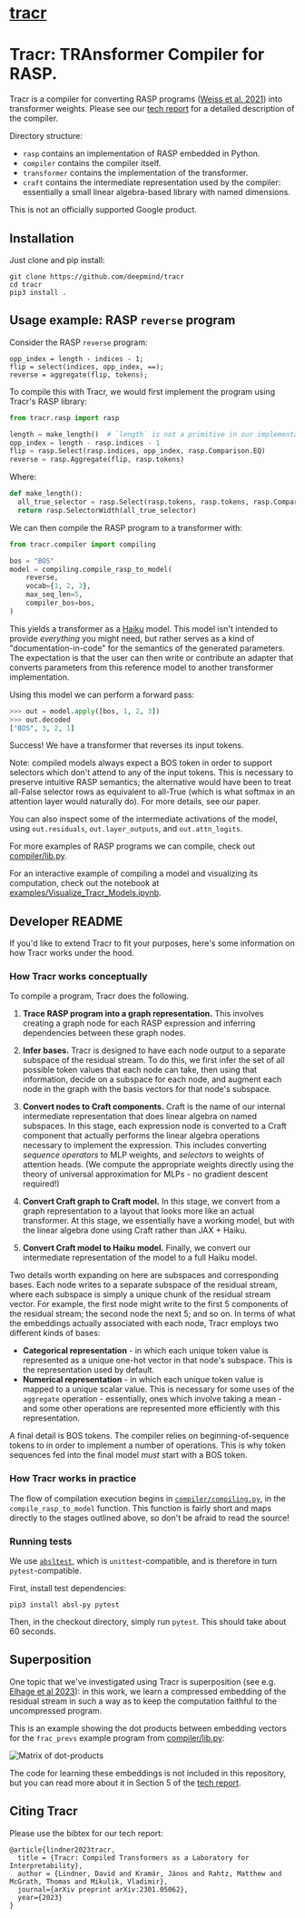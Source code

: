# [tracr](https://github.com/google-deepmind/tracr)

# Tracr: TRAnsformer Compiler for RASP.

Tracr is a compiler for converting RASP programs
([Weiss et al. 2021](https://arxiv.org/abs/2106.06981))
into transformer weights. Please see our
[tech report](https://arxiv.org/abs/2301.05062) for a detailed description of
the compiler.

Directory structure:

* `rasp` contains an implementation of RASP embedded in Python.
* `compiler` contains the compiler itself.
* `transformer` contains the implementation of the transformer.
* `craft` contains the intermediate representation used by the compiler:
  essentially a small linear algebra-based library with named dimensions.

This is not an officially supported Google product.


## Installation

Just clone and pip install:

```
git clone https://github.com/deepmind/tracr
cd tracr
pip3 install .
```


## Usage example: RASP `reverse` program

Consider the RASP `reverse` program:

```
opp_index = length - indices - 1;
flip = select(indices, opp_index, ==);
reverse = aggregate(flip, tokens);
```

To compile this with Tracr, we would first implement the program using Tracr's
RASP library:

```python
from tracr.rasp import rasp

length = make_length()  # `length` is not a primitive in our implementation.
opp_index = length - rasp.indices - 1
flip = rasp.Select(rasp.indices, opp_index, rasp.Comparison.EQ)
reverse = rasp.Aggregate(flip, rasp.tokens)
```

Where:

```python
def make_length():
  all_true_selector = rasp.Select(rasp.tokens, rasp.tokens, rasp.Comparison.TRUE)
  return rasp.SelectorWidth(all_true_selector)
```

We can then compile the RASP program to a transformer with:

```python
from tracr.compiler import compiling

bos = "BOS"
model = compiling.compile_rasp_to_model(
    reverse,
    vocab={1, 2, 3},
    max_seq_len=5,
    compiler_bos=bos,
)
```

This yields a transformer as a [Haiku](https://github.com/deepmind/dm-haiku) model.
This model isn't intended to provide _everything_ you might need, but rather serves
as a kind of "documentation-in-code" for the semantics of the generated parameters.
The expectation is that the user can then write or contribute an adapter that converts
parameters from this reference model to another transformer implementation.

Using this model we can perform a forward pass:

```python
>>> out = model.apply([bos, 1, 2, 3])
>>> out.decoded
["BOS", 3, 2, 1]
```

Success! We have a transformer that reverses its input tokens.

Note: compiled models always expect a BOS token in order to support
selectors which don't attend to any of the input tokens. This is necessary to
preserve intuitive RASP semantics; the alternative would have been to treat
all-False selector rows as equivalent to all-True (which is what softmax in an
attention layer would naturally do). For more details, see our paper.

You can also inspect some of the intermediate activations of the model, using
`out.residuals`, `out.layer_outputs`, and `out.attn_logits`.

For more examples of RASP programs we can compile, check out
[compiler/lib.py](tracr/compiler/lib.py).

For an interactive example of compiling a model and visualizing its computation,
check out the notebook at
[examples/Visualize\_Tracr\_Models.ipynb](tracr/examples/Visualize_Tracr_Models.ipynb).


## Developer README

If you'd like to extend Tracr to fit your purposes, here's some information on
how Tracr works under the hood.


### How Tracr works conceptually

To compile a program, Tracr does the following.

1. **Trace RASP program into a graph representation.** This involves creating
   a graph node for each RASP expression and inferring dependencies between
   these graph nodes.

2. **Infer bases.** Tracr is designed to have each node output to a separate
   subspace of the residual stream. To do this, we first infer the set of all
   possible token values that each node can take, then using that information,
   decide on a subspace for each node, and augment each node in the graph
   with the basis vectors for that node's subspace.

3. **Convert nodes to Craft components.** Craft is the name of our internal
   intermediate representation that does linear algebra on named subspaces. In
   this stage, each expression node is converted to a Craft component that
   actually performs the linear algebra operations necessary to implement the
   expression. This includes converting _sequence operators_ to MLP weights,
   and _selectors_ to weights of attention heads. (We compute the appropriate
   weights directly using the theory of universal approximation for MLPs - no
   gradient descent required!)

4. **Convert Craft graph to Craft model.** In this stage, we convert from
   a graph representation to a layout that looks more like an actual
   transformer. At this stage, we essentially have a working model, but
   with the linear algebra done using Craft rather than JAX + Haiku.

5. **Convert Craft model to Haiku model.** Finally, we convert our
   intermediate representation of the model to a full Haiku model.

Two details worth expanding on here are subspaces and corresponding bases.
Each node writes to a separate subspace of the residual stream,
where each subspace is simply a unique chunk of the residual stream vector.
For example, the first node might write to the first 5 components of
the residual stream; the second node the next 5; and so on.  In terms of what
the embeddings actually associated with each node, Tracr employs two
different kinds of bases:

* **Categorical representation** - in which each unique token value is
  represented as a unique one-hot vector in that node's subspace. This
  is the representation used by default.
* **Numerical representation** - in which each unique token value is
  mapped to a unique scalar value. This is necessary for some uses
  of the `aggregate` operation - essentially, ones which involve taking
  a mean - and some other operations are represented more efficiently
  with this representation.

A final detail is BOS tokens. The compiler relies on beginning-of-sequence
tokens to in order to implement a number of operations. This is why token
sequences fed into the final model _must_ start with a BOS token.


### How Tracr works in practice

The flow of compilation execution begins in
[`compiler/compiling.py`](tracr/compiler/compiling.py), in the
`compile_rasp_to_model` function. This function is fairly short and maps
directly to the stages outlined above, so don't be afraid to read the source!


### Running tests

We use [`absltest`](https://abseil.io/docs/python/guides/testing), which is
`unittest`-compatible, and is therefore in turn `pytest`-compatible.

First, install test dependencies:

```
pip3 install absl-py pytest
```

Then, in the checkout directory, simply run `pytest`. This should take about 60
seconds.


## Superposition

One topic that we've investigated using Tracr is superposition (see e.g.
[Elhage et al 2023](https://transformer-circuits.pub/2022/toy_model/index.html)):
in this work, we learn a compressed embedding of the residual stream in such a
way as to keep the computation faithful to the uncompressed program.

This is an example showing the dot products between embedding vectors for the
`frac_prevs` example program from [compiler/lib.py](tracr/compiler/lib.py):

![Matrix of dot-products](compression_heatmap.png)

The code for learning these embeddings is not included in this repository, but
you can read more about it in Section 5 of the
[tech report](https://arxiv.org/abs/2301.05062).


## Citing Tracr

Please use the bibtex for our tech report:

```
@article{lindner2023tracr,
  title = {Tracr: Compiled Transformers as a Laboratory for Interpretability},
  author = {Lindner, David and Kramár, János and Rahtz, Matthew and McGrath, Thomas and Mikulik, Vladimir},
  journal={arXiv preprint arXiv:2301.05062},
  year={2023}
}
```
